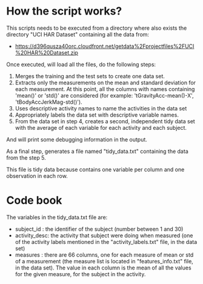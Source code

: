 # How the script works?
This scripts needs to be executed from a directory where also exists the
directory "UCI HAR Dataset" containing all the data from:
 * https://d396qusza40orc.cloudfront.net/getdata%2Fprojectfiles%2FUCI%20HAR%20Dataset.zip

Once executed, will load all the files, do the following steps:
 1. Merges the training and the test sets to create one data set.
 2. Extracts only the measurements on the mean and standard deviation for each measurement. At this point, all the columns with names containing 'mean()' or 'std()' are considered (for example: 'tGravityAcc-mean()-X', 'tBodyAccJerkMag-std()').
 3. Uses descriptive activity names to name the activities in the data set
 4. Appropriately labels the data set with descriptive variable names. 
 5. From the data set in step 4, creates a second, independent tidy data set with the average of each variable for each activity and each subject.

And will print some debugging information in the output.

As a final step, generates a file named "tidy_data.txt" containing the data from the step 5.

This file is tidy data because contains one variable per column and one observation in each row.

# Code book
The variables in the tidy_data.txt file are:
 * subject_id   : the identifier of the subject (number between 1 and 30)
 * activity_desc: the activity that subject were doing when measured (one of the activity labels mentioned in the "activity_labels.txt" file, in the data set)
 * measures     : there are 66 columns, one for each measure of mean or std of a measurement (the measure list is located in "features_info.txt" file, in the data set). The value in each column is the mean of all the values for the given measure, for the subject in the activity.
